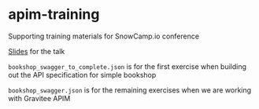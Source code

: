 # apim-training

Supporting training materials for SnowCamp.io conference

[Slides](https://github.com/lju-lazarevic/apim-training/blob/main/Snowcamp%20download%20version.pdf) for the talk

`bookshop_swagger_to_complete.json` is for the first exercise when building out the API specification for simple bookshop

`bookshop_swagger.json` is for the remaining exercises when we are working with Gravitee APIM

